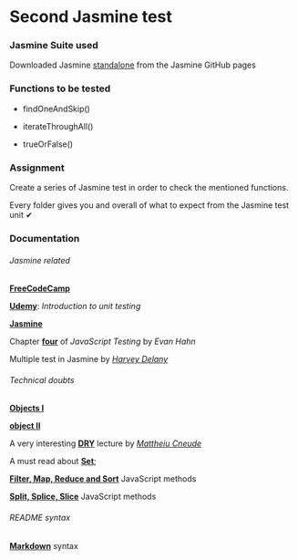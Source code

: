 # Second Jasmine test

### Jasmine Suite used

Downloaded Jasmine [standalone](https://github.com/jasmine/jasmine/releases) from the Jasmine GitHub pages

### Functions to be tested

  * findOneAndSkip()

  * iterateThroughAll()

  * trueOrFalse()

### Assignment

Create a series of Jasmine test in order to check the mentioned functions.

Every folder gives you and overall of what to expect from the Jasmine test unit  ✔

### Documentation

###### Jasmine related

[**FreeCodeCamp**](https://www.freecodecamp.org/news/jasmine-unit-testing-tutorial-4e757c2cbf42/)

[**Udemy**](https://www.udemy.com/course/refactoru-intro-unit-test/?src=sac&kw=introduction+to+unit+tes): *Introduction to unit testing*

[**Jasmine**](https://jasmine.github.io/tutorials/your_first_suite)

Chapter [**four**](https://www.oreilly.com/library/view/javascript-testing-with/9781449356729/ch04.html) of *JavaScript Testing* by *Evan Hahn*

Multiple test in Jasmine by [*Harvey Delany*](https://blog.harveydelaney.com/running-multiple-test-cases-in-jasmine/)

###### Technical doubts

[**Objects I**](https://www.digitalocean.com/community/tutorials/understanding-objects-in-javascript)

[**object II**](https://www.digitalocean.com/community/tutorials/how-to-use-object-methods-in-javascript)

A very interesting [**DRY**](https://thevaluable.dev/dry-principle-cost-benefit-example/) lecture by [*Mattheiu Cneude*](https://thevaluable.dev/page/about/)

A must read about [**Set**](https://developer.mozilla.org/en-US/docs/Web/JavaScript/Reference/Global_Objects/Set);

[**Filter, Map, Reduce and Sort**](https://dev.to/lberge17/js-array-methods-filter-map-reduce-and-sort-2gcn) JavaScript methods

[**Split, Splice, Slice**](https://medium.com/@jeanpan/javascript-splice-slice-split-745b1c1c05d2) JavaScript methods

###### README syntax

[**Markdown**](https://www.markdownguide.org/extended-syntax/) syntax
